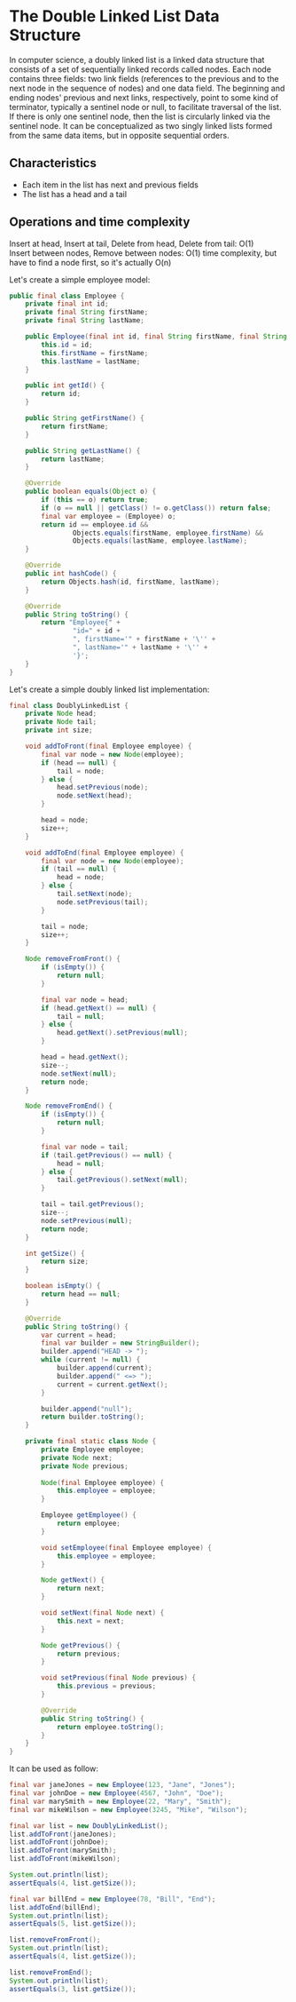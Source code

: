 # The Double Linked List Data Structure

In computer science, a doubly linked list is a linked data structure that consists of a set of sequentially linked 
records called nodes. Each node contains three fields: two link fields (references to the previous and to the next node 
in the sequence of nodes) and one data field. The beginning and ending nodes' previous and next links, respectively, 
point to some kind of terminator, typically a sentinel node or null, to facilitate traversal of the list. 
If there is only one sentinel node, then the list is circularly linked via the sentinel node. It can be conceptualized 
as two singly linked lists formed from the same data items, but in opposite sequential orders.

## Characteristics

- Each item in the list has next and previous fields
- The list has a head and a tail

## Operations and time complexity

Insert at head, Insert at tail, Delete from head, Delete from tail: O(1) <br>
Insert between nodes, Remove between nodes: O(1) time complexity, but have to find a node first, so it's actually O(n)

Let's create a simple employee model:

```java
public final class Employee {
    private final int id;
    private final String firstName;
    private final String lastName;

    public Employee(final int id, final String firstName, final String lastName) {
        this.id = id;
        this.firstName = firstName;
        this.lastName = lastName;
    }

    public int getId() {
        return id;
    }

    public String getFirstName() {
        return firstName;
    }

    public String getLastName() {
        return lastName;
    }

    @Override
    public boolean equals(Object o) {
        if (this == o) return true;
        if (o == null || getClass() != o.getClass()) return false;
        final var employee = (Employee) o;
        return id == employee.id &&
                Objects.equals(firstName, employee.firstName) &&
                Objects.equals(lastName, employee.lastName);
    }

    @Override
    public int hashCode() {
        return Objects.hash(id, firstName, lastName);
    }

    @Override
    public String toString() {
        return "Employee{" +
                "id=" + id +
                ", firstName='" + firstName + '\'' +
                ", lastName='" + lastName + '\'' +
                '}';
    }
}
```

Let's create a simple doubly linked list implementation:

```java
final class DoublyLinkedList {
    private Node head;
    private Node tail;
    private int size;

    void addToFront(final Employee employee) {
        final var node = new Node(employee);
        if (head == null) {
            tail = node;
        } else {
            head.setPrevious(node);
            node.setNext(head);
        }

        head = node;
        size++;
    }

    void addToEnd(final Employee employee) {
        final var node = new Node(employee);
        if (tail == null) {
            head = node;
        } else {
            tail.setNext(node);
            node.setPrevious(tail);
        }

        tail = node;
        size++;
    }

    Node removeFromFront() {
        if (isEmpty()) {
            return null;
        }

        final var node = head;
        if (head.getNext() == null) {
            tail = null;
        } else {
            head.getNext().setPrevious(null);
        }

        head = head.getNext();
        size--;
        node.setNext(null);
        return node;
    }

    Node removeFromEnd() {
        if (isEmpty()) {
            return null;
        }

        final var node = tail;
        if (tail.getPrevious() == null) {
            head = null;
        } else {
            tail.getPrevious().setNext(null);
        }

        tail = tail.getPrevious();
        size--;
        node.setPrevious(null);
        return node;
    }

    int getSize() {
        return size;
    }

    boolean isEmpty() {
        return head == null;
    }

    @Override
    public String toString() {
        var current = head;
        final var builder = new StringBuilder();
        builder.append("HEAD -> ");
        while (current != null) {
            builder.append(current);
            builder.append(" <=> ");
            current = current.getNext();
        }

        builder.append("null");
        return builder.toString();
    }

    private final static class Node {
        private Employee employee;
        private Node next;
        private Node previous;
        
        Node(final Employee employee) {
            this.employee = employee;
        }

        Employee getEmployee() {
            return employee;
        }

        void setEmployee(final Employee employee) {
            this.employee = employee;
        }

        Node getNext() {
            return next;
        }

        void setNext(final Node next) {
            this.next = next;
        }

        Node getPrevious() {
            return previous;
        }

        void setPrevious(final Node previous) {
            this.previous = previous;
        }

        @Override
        public String toString() {
            return employee.toString();
        }
    }
}
```

It can be used as follow:

```java
final var janeJones = new Employee(123, "Jane", "Jones");
final var johnDoe = new Employee(4567, "John", "Doe");
final var marySmith = new Employee(22, "Mary", "Smith");
final var mikeWilson = new Employee(3245, "Mike", "Wilson");

final var list = new DoublyLinkedList();
list.addToFront(janeJones);
list.addToFront(johnDoe);
list.addToFront(marySmith);
list.addToFront(mikeWilson);

System.out.println(list);
assertEquals(4, list.getSize());

final var billEnd = new Employee(78, "Bill", "End");
list.addToEnd(billEnd);
System.out.println(list);
assertEquals(5, list.getSize());

list.removeFromFront();
System.out.println(list);
assertEquals(4, list.getSize());

list.removeFromEnd();
System.out.println(list);
assertEquals(3, list.getSize());
```